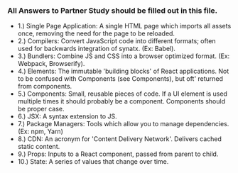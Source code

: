 ### All Answers to Partner Study should be filled out in this file.
  *  1.) Single Page Application: 
    A single HTML page which imports all assets once, removing the need for the page to be reloaded.
 *  2.) Compilers:
         Convert JavaScript code into different formats; often used for backwards integration of synatx. (Ex: Babel). 
 *  3.) Bundlers:
         Combine JS and CSS into a browser optimized format. (Ex: Webpack, Browserify).
 *  4.) Elements:
         The immutable 'building blocks' of React applications. Not to be confused with Components (see Components), but oft' returned from components. 
 *  5.) Components:
         Small, reusable pieces of code. If a UI element is used multiple times it should probably be a component. Components should be proper case.
 *  6.) JSX:
         A syntax extension to JS.
 *  7.) Package Managers:
         Tools which allow you to manage dependencies. (Ex: npm, Yarn)
 *  8.) CDN:
         An acronym for 'Content Delivery Network'. Delivers cached static content.
 *  9.) Props:
         Inputs to a React component, passed from parent to child.
 * 10.) State:
         A series of values that change over time.